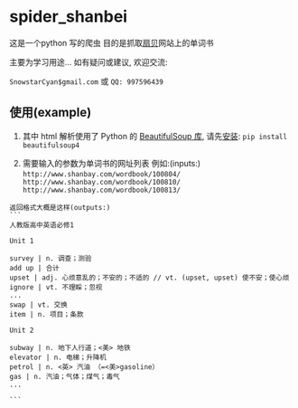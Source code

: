 # spider_shanbei

这是一个python 写的爬虫
目的是抓取[扇贝](http://www.shanbay.com/)网站上的单词书

主要为学习用途... 如有疑问或建议, 欢迎交流:

`SnowstarCyan$gmail.com` 或 `QQ: 997596439`

## 使用(example)
  
  1. 其中 html 解析使用了 Python 的 [BeautifulSoup 库][bs], 请先[安装][bs_d]:
    `pip install beautifulsoup4`

  [bs]: http://www.crummy.com/software/BeautifulSoup/ "BeautifulSoup"
  [bs_d]: http://www.crummy.com/software/BeautifulSoup/#Download "BeautifulSoup Download"

  2. 需要输入的参数为单词书的网址列表
    例如:(inputs:)
    ```
    http://www.shanbay.com/wordbook/100804/
    http://www.shanbay.com/wordbook/100810/
    http://www.shanbay.com/wordbook/100813/
    ```
    
    
    返回格式大概是这样(outputs:)
    ```
    人教版高中英语必修1
    
    Unit 1
    
    survey | n. 调查；测验
    add up | 合计
    upset | adj. 心烦意乱的；不安的；不适的 // vt. (upset, upset) 使不安；使心烦
    ignore | vt. 不理睬；忽视
    ...
    swap | vt. 交换
    item | n. 项目；条款
    
    Unit 2
    
    subway | n. 地下人行道；<美> 地铁
    elevator | n. 电梯；升降机
    petrol | n. <英> 汽油 （=<美>gasoline）
    gas | n. 汽油；气体；煤气；毒气
    ...
    
    ```
